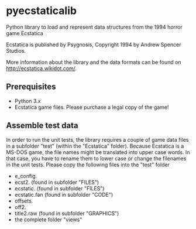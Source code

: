 pyecstaticalib
============

Python library to load and represent data structures from the 1994 horror game Ecstatica

Ecstatica is published by Psygnosis, Copyright 1994 by Andrew Spencer Studios. 

More information about the library and the data formats can be found on http://ecstatica.wikidot.com/.

Prerequisites
-------------

* Python 3.x
* Ecstatica game files. Please purchase a legal copy of the game!

Assemble test data
------------------
In order to run the unit tests, the library requires a couple of game data files in a subfolder "test" (within the "Ecstatica" folder). Because Ecstatica is a MS-DOS game, the file names might be translated into upper case words. In that case, you have to rename them to lower case or change the filenames in the unit tests. Please copy the following files into the "test" folder

* e_config.
* ecst2. (found in subfolder "FILES")
* ecstatic. (found in subfolder "FILES")
* ecstatic.fan (found in subfolder "CODE")
* offsets.
* off2.
* title2.raw (found in subfolder "GRAPHICS")
* the complete folder "views"


